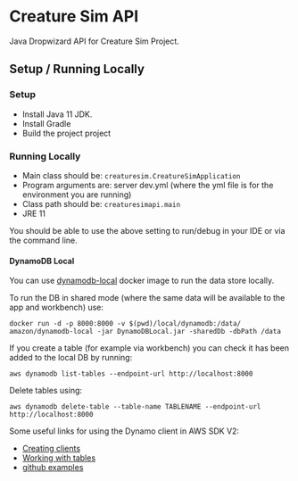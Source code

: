# Creature Sim API
Java Dropwizard API for Creature Sim Project.

## Setup / Running Locally
### Setup
* Install Java 11 JDK.
* Install Gradle
* Build the project project

### Running Locally
* Main class should be: `creaturesim.CreatureSimApplication`
* Program arguments are: server dev.yml (where the yml file is for the environment you are running)
* Class path should be: `creaturesimapi.main`
* JRE 11

You should be able to use the above setting to run/debug in your IDE or via the command line.

#### DynamoDB Local

You can use [dynamodb-local](https://hub.docker.com/r/amazon/dynamodb-local/) docker image to run the data store locally.

To run the DB in shared mode (where the same data will be available to the app and workbench) use:

`docker run -d -p 8000:8000 -v $(pwd)/local/dynamodb:/data/ amazon/dynamodb-local -jar DynamoDBLocal.jar -sharedDb -dbPath /data`

If you create a table (for example via workbench) you can check it has been added to the local DB by running:

`aws dynamodb list-tables --endpoint-url http://localhost:8000`

Delete tables using:

`aws dynamodb delete-table --table-name TABLENAME --endpoint-url http://localhost:8000`

Some useful links for using the Dynamo client in AWS SDK V2:
* [Creating clients](https://docs.aws.amazon.com/sdk-for-java/v2/developer-guide/creating-clients.html)
* [Working with tables](https://docs.aws.amazon.com/sdk-for-java/v2/developer-guide/examples-dynamodb-tables.html)
* [github examples](https://github.com/awsdocs/aws-doc-sdk-examples)